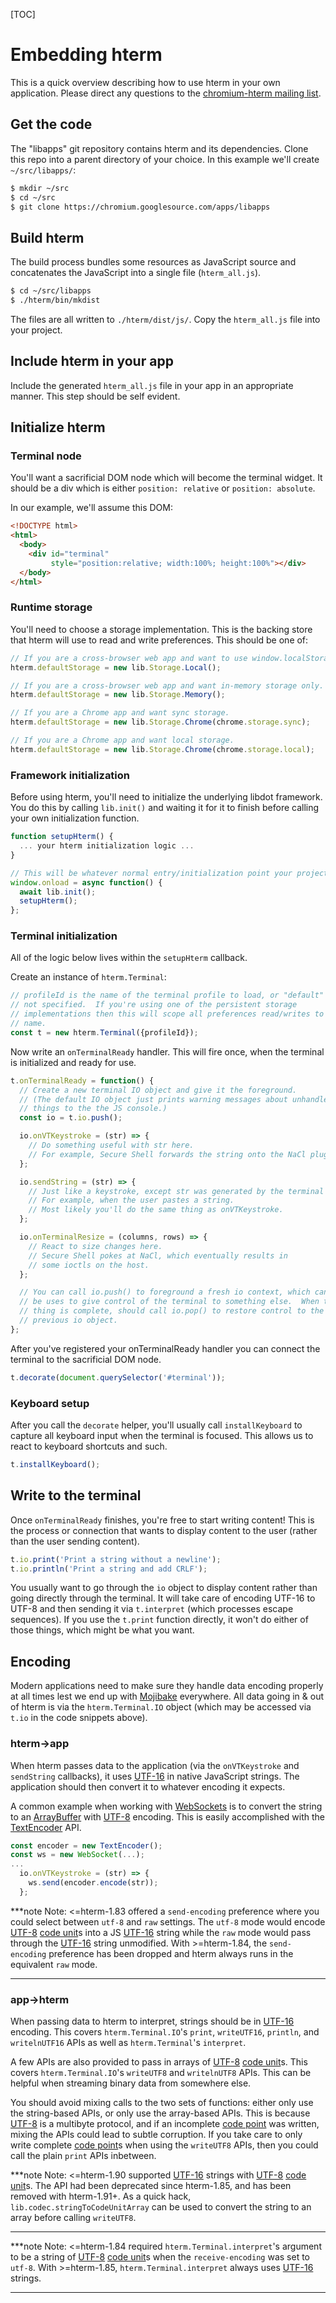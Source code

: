 [TOC]

# Embedding hterm

This is a quick overview describing how to use hterm in your own application.
Please direct any questions to the [chromium-hterm mailing list].

[chromium-hterm mailing list]: https://groups.google.com/a/chromium.org/forum/?fromgroups#!forum/chromium-hterm

## Get the code

The "libapps" git repository contains hterm and its dependencies.
Clone this repo into a parent directory of your choice.
In this example we'll create `~/src/libapps/`:

```sh
$ mkdir ~/src
$ cd ~/src
$ git clone https://chromium.googlesource.com/apps/libapps
```

## Build hterm

The build process bundles some resources as JavaScript source and concatenates
the JavaScript into a single file (`hterm_all.js`).

```sh
$ cd ~/src/libapps
$ ./hterm/bin/mkdist
```

The files are all written to `./hterm/dist/js/`.  Copy the `hterm_all.js` file
into your project.

## Include hterm in your app

Include the generated `hterm_all.js` file in your app in an appropriate manner.
This step should be self evident.

## Initialize hterm

### Terminal node

You'll want a sacrificial DOM node which will become the terminal widget.
It should be a div which is either `position: relative` or `position: absolute`.

In our example, we'll assume this DOM:

```html
<!DOCTYPE html>
<html>
  <body>
    <div id="terminal"
         style="position:relative; width:100%; height:100%"></div>
  </body>
</html>
```

### Runtime storage

You'll need to choose a storage implementation.
This is the backing store that hterm will use to read and write preferences.
This should be one of:

```js
// If you are a cross-browser web app and want to use window.localStorage.
hterm.defaultStorage = new lib.Storage.Local();

// If you are a cross-browser web app and want in-memory storage only.
hterm.defaultStorage = new lib.Storage.Memory();

// If you are a Chrome app and want sync storage.
hterm.defaultStorage = new lib.Storage.Chrome(chrome.storage.sync);

// If you are a Chrome app and want local storage.
hterm.defaultStorage = new lib.Storage.Chrome(chrome.storage.local);
```

### Framework initialization

Before using hterm, you'll need to initialize the underlying libdot framework.
You do this by calling `lib.init()` and waiting it for it to finish before
calling your own initialization function.

```js
function setupHterm() {
  ... your hterm initialization logic ...
}

// This will be whatever normal entry/initialization point your project uses.
window.onload = async function() {
  await lib.init();
  setupHterm();
};
```

### Terminal initialization

All of the logic below lives within the `setupHterm` callback.

Create an instance of `hterm.Terminal`:

```js
// profileId is the name of the terminal profile to load, or "default" if
// not specified.  If you're using one of the persistent storage
// implementations then this will scope all preferences read/writes to this
// name.
const t = new hterm.Terminal({profileId});
```

Now write an `onTerminalReady` handler.
This will fire once, when the terminal is initialized and ready for use.

```js
t.onTerminalReady = function() {
  // Create a new terminal IO object and give it the foreground.
  // (The default IO object just prints warning messages about unhandled
  // things to the the JS console.)
  const io = t.io.push();

  io.onVTKeystroke = (str) => {
    // Do something useful with str here.
    // For example, Secure Shell forwards the string onto the NaCl plugin.
  };

  io.sendString = (str) => {
    // Just like a keystroke, except str was generated by the terminal itself.
    // For example, when the user pastes a string.
    // Most likely you'll do the same thing as onVTKeystroke.
  };

  io.onTerminalResize = (columns, rows) => {
    // React to size changes here.
    // Secure Shell pokes at NaCl, which eventually results in
    // some ioctls on the host.
  };

  // You can call io.push() to foreground a fresh io context, which can
  // be uses to give control of the terminal to something else.  When that
  // thing is complete, should call io.pop() to restore control to the
  // previous io object.
};
```

After you've registered your onTerminalReady handler you can connect the
terminal to the sacrificial DOM node.

```js
t.decorate(document.querySelector('#terminal'));
```

### Keyboard setup

After you call the `decorate` helper, you'll usually call `installKeyboard`
to capture all keyboard input when the terminal is focused.
This allows us to react to keyboard shortcuts and such.

```js
t.installKeyboard();
```

## Write to the terminal

Once `onTerminalReady` finishes, you're free to start writing content!
This is the process or connection that wants to display content to the user
(rather than the user sending content).

```js
t.io.print('Print a string without a newline');
t.io.println('Print a string and add CRLF');
```

You usually want to go through the `io` object to display content rather than
going directly through the terminal.  It will take care of encoding UTF-16 to
UTF-8 and then sending it via `t.interpret` (which processes escape sequences).
If you use the `t.print` function directly, it won't do either of those things,
which might be what you want.

## Encoding

Modern applications need to make sure they handle data encoding properly at all
times lest we end up with [Mojibake] everywhere.
All data going in & out of hterm is via the `hterm.Terminal.IO` object (which
may be accessed via `t.io` in the code snippets above).

### hterm->app

When hterm passes data to the application (via the `onVTKeystroke` and
`sendString` callbacks), it uses [UTF-16] in native JavaScript strings.
The application should then convert it to whatever encoding it expects.

A common example when working with [WebSockets] is to convert the string to
an [ArrayBuffer] with [UTF-8] encoding.
This is easily accomplished with the [TextEncoder] API.

```js
const encoder = new TextEncoder();
const ws = new WebSocket(...);
...
  io.onVTKeystroke = (str) => {
    ws.send(encoder.encode(str));
  };
```

***note
Note: <=hterm-1.83 offered a `send-encoding` preference where you could select
between `utf-8` and `raw` settings.
The `utf-8` mode would encode [UTF-8] [code unit]s into a JS [UTF-16] string
while the `raw` mode would pass through the [UTF-16] string unmodified.
With >=hterm-1.84, the `send-encoding` preference has been dropped and hterm
always runs in the equivalent `raw` mode.
***

### app->hterm

When passing data to hterm to interpret, strings should be in [UTF-16] encoding.
This covers `hterm.Terminal.IO`'s `print`, `writeUTF16`, `println`, and
`writelnUTF16` APIs as well as `hterm.Terminal`'s `interpret`.

A few APIs are also provided to pass in arrays of [UTF-8] [code unit]s.
This covers `hterm.Terminal.IO`'s `writeUTF8` and `writelnUTF8` APIs.
This can be helpful when streaming binary data from somewhere else.

You should avoid mixing calls to the two sets of functions: either only use
the string-based APIs, or only use the array-based APIs.
This is because [UTF-8] is a multibyte protocol, and if an incomplete [code
point] was written, mixing the APIs could lead to subtle corruption.
If you take care to only write complete [code point]s when using the `writeUTF8`
APIs, then you could call the plain `print` APIs inbetween.

***note
Note: <=hterm-1.90 supported [UTF-16] strings with [UTF-8] [code unit]s.
The API had been deprecated since hterm-1.85, and has been removed with
hterm-1.91+.  As a quick hack, `lib.codec.stringToCodeUnitArray` can be
used to convert the string to an array before calling `writeUTF8`.
***

***note
Note: <=hterm-1.84 required `hterm.Terminal.interpret`'s argument to be a string
of [UTF-8] [code unit]s when the `receive-encoding` was set to `utf-8`.
With >=hterm-1.85, `hterm.Terminal.interpret` always uses [UTF-16] strings.
***


[ArrayBuffer]: https://developer.mozilla.org/en-US/docs/Web/API/ArrayBuffer
[code point]: https://en.wikipedia.org/wiki/Character_encoding
[code unit]: https://en.wikipedia.org/wiki/Character_encoding
[Mojibake]: https://en.wikipedia.org/wiki/Mojibake
[TextEncoder]: https://developer.mozilla.org/en-US/docs/Web/API/TextEncoder
[UTF-16]: https://en.wikipedia.org/wiki/UTF-16
[UTF-8]: https://en.wikipedia.org/wiki/UTF-8
[WebSockets]: https://developer.mozilla.org/en-US/docs/Web/API/WebSockets_API
